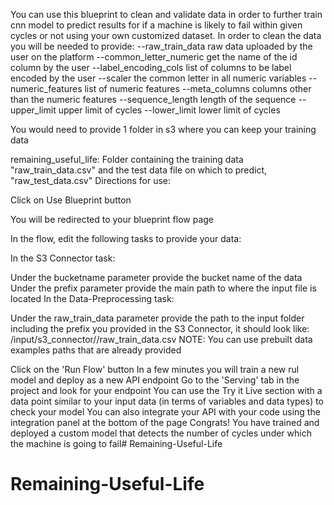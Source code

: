 You can use this blueprint to clean and validate data in order to further train cnn model to predict results for if a machine is likely to fail within given cycles or not using your own customized dataset. In order to clean the data you will be needed to provide: --raw_train_data raw data uploaded by the user on the platform --common_letter_numeric get the name of the id column by the user --label_encoding_cols list of columns to be label encoded by the user --scaler the common letter in all numeric variables --numeric_features list of numeric features --meta_columns columns other than the numeric features --sequence_length length of the sequence --upper_limit upper limit of cycles --lower_limit lower limit of cycles

You would need to provide 1 folder in s3 where you can keep your training data

remaining_useful_life: Folder containing the training data "raw_train_data.csv" and the test data file on which to predict, "raw_test_data.csv"
Directions for use:

Click on Use Blueprint button

You will be redirected to your blueprint flow page

In the flow, edit the following tasks to provide your data:

In the S3 Connector task:

Under the bucketname parameter provide the bucket name of the data
Under the prefix parameter provide the main path to where the input file is located
In the Data-Preprocessing task:

Under the raw_train_data parameter provide the path to the input folder including the prefix you provided in the S3 Connector, it should look like: /input/s3_connector/<prefix>/raw_train_data.csv
NOTE: You can use prebuilt data examples paths that are already provided

Click on the 'Run Flow' button
In a few minutes you will train a new rul model and deploy as a new API endpoint
Go to the 'Serving' tab in the project and look for your endpoint
You can use the Try it Live section with a data point similar to your input data (in terms of variables and data types) to check your model
You can also integrate your API with your code using the integration panel at the bottom of the page
Congrats! You have trained and deployed a custom model that detects the number of cycles under which the machine is going to fail# Remaining-Useful-Life
# Remaining-Useful-Life
